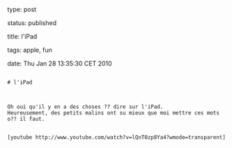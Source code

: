 type: post
status: published
title: l'iPad 
tags: apple, fun
date: Thu Jan 28 13:35:30 CET 2010
~~~~~~
# l'iPad 

Oh oui qu'il y en a des choses ?? dire sur l'iPad.  
Heureusement, des petits malins ont su mieux que moi mettre ces mots o?? il faut.  


[youtube http://www.youtube.com/watch?v=lQnT0zp8Ya4?wmode=transparent]